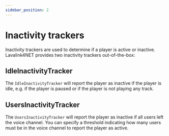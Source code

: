```yaml
---
sidebar_position: 2
---
```


# Inactivity trackers

Inactivity trackers are used to determine if a player is active or inactive. Lavalink4NET provides two inactivity trackers out-of-the-box:

## IdleInactivityTracker

The `IdleInactivityTracker` will report the player as inactive if the player is idle, e.g. if the player is paused or if the player is not playing any track.

## UsersInactivityTracker

The `UsersInactivityTracker` will report the player as inactive if all users left the voice channel. You can specify a threshold indicating how many users must be in the voice channel to report the player as active.
